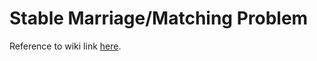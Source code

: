 # Stable Marriage/Matching Problem

Reference to wiki link [here](https://en.wikipedia.org/wiki/Stable_marriage_problem).